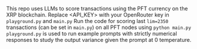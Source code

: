 This repo uses LLMs to score transactions using the PFT currency on the XRP blockchain. 
Replace <API_KEY> with your OpenRouter key in ```playground.py``` and ```main.py```
Run the code for scoring last ```lim=2350``` transactions (can be set in ```main.py```) on all PFT nodes using ```python main.py```
```playground.py``` is used to run example prompts with strictly numerical responses to study the output variance given the prompt at 0 temperature. 
